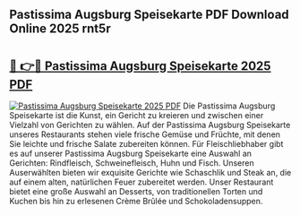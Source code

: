 ## Pastissima Augsburg Speisekarte PDF Download Online 2025 rnt5r

# <h2><a href="http://gcaoafc.nevu.top/?p=Pastissima+Augsburg+Speisekarte">🔗 👉🔴 Pastissima Augsburg Speisekarte 2025 PDF</a></h2>

[![Pastissima Augsburg Speisekarte 2025 PDF](https://i.imgur.com/dBaPXMq.png)](http://gcaoafc.nevu.top/?p=Pastissima+Augsburg+Speisekarte)
Die Pastissima Augsburg Speisekarte ist die Kunst, ein Gericht zu kreieren und zwischen einer Vielzahl von Gerichten zu wählen. Auf der Pastissima Augsburg Speisekarte unseres Restaurants stehen viele frische Gemüse und Früchte, mit denen Sie leichte und frische Salate zubereiten können. Für Fleischliebhaber gibt es auf unserer Pastissima Augsburg Speisekarte eine Auswahl an Gerichten: Rindfleisch, Schweinefleisch, Huhn und Fisch. Unseren Auserwählten bieten wir exquisite Gerichte wie Schaschlik und Steak an, die auf einem alten, natürlichen Feuer zubereitet werden. Unser Restaurant bietet eine große Auswahl an Desserts, von traditionellen Torten und Kuchen bis hin zu erlesenen Crème Brûlée und Schokoladensuppen.
